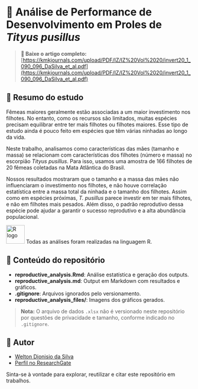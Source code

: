 # 🦂 Análise de Performance de Desenvolvimento em Proles de *Tityus pusillus*

> **📄 Baixe o artigo completo:**  
> [https://kmkjournals.com/upload/PDF/IZ/IZ%20Vol%2020/invert20_1_090_096_DaSilva_et_al.pdf](https://kmkjournals.com/upload/PDF/IZ/IZ%20Vol%2020/invert20_1_090_096_DaSilva_et_al.pdf)

## 📝 Resumo do estudo

Fêmeas maiores geralmente estão associadas a um maior investimento nos filhotes. No entanto, como os recursos são limitados, muitas espécies precisam equilibrar entre ter mais filhotes ou filhotes maiores. Esse tipo de estudo ainda é pouco feito em espécies que têm várias ninhadas ao longo da vida.

Neste trabalho, analisamos como características das mães (tamanho e massa) se relacionam com características dos filhotes (número e massa) no escorpião *Tityus pusillus*. Para isso, usamos uma amostra de 166 filhotes de 20 fêmeas coletadas na Mata Atlântica do Brasil.

Nossos resultados mostraram que o tamanho e a massa das mães não influenciaram o investimento nos filhotes, e não houve correlação estatística entre a massa total da ninhada e o tamanho dos filhotes. Assim como em espécies próximas, *T. pusillus* parece investir em ter mais filhotes, e não em filhotes mais pesados. Além disso, o padrão reprodutivo dessa espécie pode ajudar a garantir o sucesso reprodutivo e a alta abundância populacional.

<img src="https://cdn.jsdelivr.net/gh/devicons/devicon/icons/r/r-original.svg" alt="R logo" width="50"/> Todas as análises foram realizadas na linguagem R.

## 📂 Conteúdo do repositório

- **reproductive_analysis.Rmd**: Análise estatística e geração dos outputs.
- **reproductive_analysis.md**: Output em Markdown com resultados e gráficos.
- **.gitignore**: Arquivos ignorados pelo versionamento.
- **reproductive_analysis_files/**: Imagens dos gráficos gerados.

> **Nota:** O arquivo de dados `.xlsx` não é versionado neste repositório por questões de privacidade e tamanho, conforme indicado no `.gitignore`.

## 👤 Autor

- [Welton Dionisio da Silva](https://github.com/weltondionisio)
- [Perfil no ResearchGate](https://www.researchgate.net/profile/Welton-Dionisio-Da-Silva?ev=hdr_xprf)

Sinta-se à vontade para explorar, reutilizar e citar este repositório em trabalhos.
